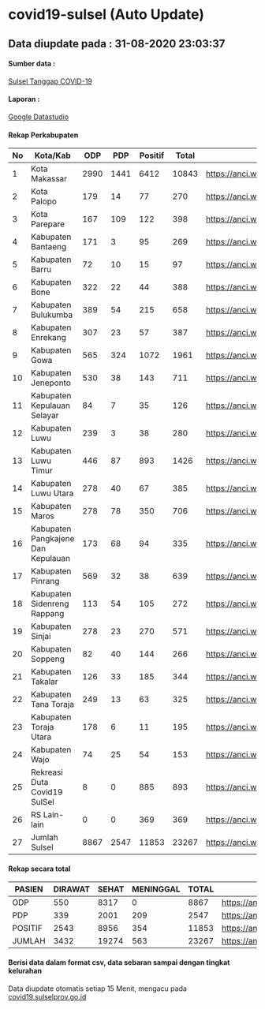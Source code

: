 
# covid19-sulsel (Auto Update)

## Data diupdate pada : 31-08-2020 23:03:37

#### Sumber data :
[Sulsel Tanggap COVID-19](https://covid19.sulselprov.go.id)

#### Laporan :
[Google Datastudio](https://datastudio.google.com/s/jythWGc1j4w)

#### Rekap Perkabupaten 
|No|Kota/Kab|ODP|PDP|Positif|Total|Link|
| --- | --- | --- | --- | --- | --- | --- |
|1|Kota Makassar|2990|1441|6412|10843|https://anci.web.id/cor/kota_makassar|
|2|Kota Palopo|179|14|77|270|https://anci.web.id/cor/kota_palopo|
|3|Kota Parepare|167|109|122|398|https://anci.web.id/cor/kota_parepare|
|4|Kabupaten Bantaeng|171|3|95|269|https://anci.web.id/cor/kabupaten_bantaeng|
|5|Kabupaten Barru|72|10|15|97|https://anci.web.id/cor/kabupaten_barru|
|6|Kabupaten Bone|322|22|44|388|https://anci.web.id/cor/kabupaten_bone|
|7|Kabupaten Bulukumba|389|54|215|658|https://anci.web.id/cor/kabupaten_bulukumba|
|8|Kabupaten Enrekang|307|23|57|387|https://anci.web.id/cor/kabupaten_enrekang|
|9|Kabupaten Gowa|565|324|1072|1961|https://anci.web.id/cor/kabupaten_gowa|
|10|Kabupaten Jeneponto|530|38|143|711|https://anci.web.id/cor/kabupaten_jeneponto|
|11|Kabupaten Kepulauan Selayar|84|7|35|126|https://anci.web.id/cor/kabupaten_kepulauan_selayar|
|12|Kabupaten Luwu|239|3|38|280|https://anci.web.id/cor/kabupaten_luwu|
|13|Kabupaten Luwu Timur|446|87|893|1426|https://anci.web.id/cor/kabupaten_luwu_timur|
|14|Kabupaten Luwu Utara|278|40|67|385|https://anci.web.id/cor/kabupaten_luwu_utara|
|15|Kabupaten Maros|278|78|350|706|https://anci.web.id/cor/kabupaten_maros|
|16|Kabupaten Pangkajene Dan Kepulauan|173|68|94|335|https://anci.web.id/cor/kabupaten_pangkajene_dan_kepulauan|
|17|Kabupaten Pinrang|569|32|38|639|https://anci.web.id/cor/kabupaten_pinrang|
|18|Kabupaten Sidenreng Rappang|113|54|105|272|https://anci.web.id/cor/kabupaten_sidenreng_rappang|
|19|Kabupaten Sinjai|278|23|270|571|https://anci.web.id/cor/kabupaten_sinjai|
|20|Kabupaten Soppeng|82|40|144|266|https://anci.web.id/cor/kabupaten_soppeng|
|21|Kabupaten Takalar|126|33|185|344|https://anci.web.id/cor/kabupaten_takalar|
|22|Kabupaten Tana Toraja|249|13|63|325|https://anci.web.id/cor/kabupaten_tana_toraja|
|23|Kabupaten Toraja Utara|178|6|11|195|https://anci.web.id/cor/kabupaten_toraja_utara|
|24|Kabupaten Wajo|74|25|54|153|https://anci.web.id/cor/kabupaten_wajo|
|25|Rekreasi Duta Covid19 SulSel|8|0|885|893|https://anci.web.id/cor/rekreasi_duta_covid19_sulsel|
|26|RS Lain-lain|0|0|369|369|https://anci.web.id/cor/rs_lain-lain|
|27|Jumlah Sulsel|8867|2547|11853|23267|https://anci.web.id/cor/jumlah_sulsel|

#### Rekap secara total

| PASIEN | DIRAWAT | SEHAT | MENINGGAL | TOTAL | LINK |
| ---- | -------- | ---- | ---- |  ---- | ---- |
| ODP | 550 | 8317 | 0 | 8867 | https://anci.web.id/cor/odp_detail.html |
| PDP | 339 | 2001 | 209 | 2547 | https://anci.web.id/cor/pdp_detail.html |
| POSITIF | 2543 | 8956 | 354 | 11853 | https://anci.web.id/cor/positif_detail.html |
| JUMLAH | 3432 | 19274 | 563 | 23267 | https://anci.web.id/cor/jumlah_sulsel/ |

 
#### Berisi data dalam format csv, data sebaran sampai dengan tingkat kelurahan

Data diupdate otomatis setiap 15 Menit, mengacu pada [covid19.sulselprov.go.id](https://covid19.sulselprov.go.id)

